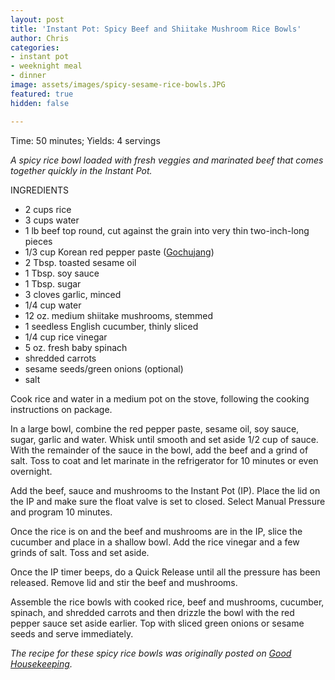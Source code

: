```yaml
---
layout: post
title: 'Instant Pot: Spicy Beef and Shiitake Mushroom Rice Bowls'
author: Chris
categories:
- instant pot
- weeknight meal
- dinner
image: assets/images/spicy-sesame-rice-bowls.JPG
featured: true
hidden: false

---
```

Time: 50 minutes; Yields: 4 servings

_A spicy rice bowl loaded with fresh veggies and marinated beef that comes together quickly in the Instant Pot._

INGREDIENTS

* 2 cups rice
* 3 cups water
* 1 lb beef top round, cut against the grain into very thin two-inch-long pieces
* 1/3 cup Korean red pepper paste ([Gochujang](https://www.kroger.com/p/sempio-gochujang-hot-pepper-paste/0880100552345))
* 2 Tbsp. toasted sesame oil
* 1 Tbsp. soy sauce
* 1 Tbsp. sugar
* 3 cloves garlic, minced
* 1/4 cup water
* 12 oz. medium shiitake mushrooms, stemmed
* 1 seedless English cucumber, thinly sliced
* 1/4 cup rice vinegar
* 5 oz. fresh baby spinach
* shredded carrots
* sesame seeds/green onions (optional)
* salt

Cook rice and water in a medium pot on the stove, following the cooking instructions on package.

In a large bowl, combine the red pepper paste, sesame oil, soy sauce, sugar, garlic and water. Whisk until smooth and set aside 1/2 cup of sauce. With the remainder of the sauce in the bowl, add the beef and a grind of salt. Toss to coat and let marinate in the refrigerator for 10 minutes or even overnight.

Add the beef, sauce and mushrooms to the Instant Pot (IP). Place the lid on the IP and make sure the float valve is set to closed. Select Manual Pressure and program 10 minutes.

Once the rice is on and the beef and mushrooms are in the IP, slice the cucumber and place in a shallow bowl. Add the rice vinegar and a few grinds of salt. Toss and set aside.

Once the IP timer beeps, do a Quick Release until all the pressure has been released. Remove lid and stir the beef and mushrooms.

Assemble the rice bowls with cooked rice, beef and mushrooms, cucumber, spinach, and shredded carrots and then drizzle the bowl with the red pepper sauce set aside earlier. Top with sliced green onions or sesame seeds and serve immediately.

_The recipe for these spicy rice bowls was originally posted on_ [_Good Housekeeping_](https://www.goodhousekeeping.com/food-recipes/a42379/spicy-sesame-rice-bowls-recipe/)_._ 
